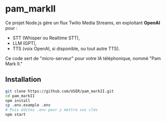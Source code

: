 # pam_markII

Ce projet Node.js gère un flux Twilio Media Streams, en exploitant **OpenAI** pour :
- STT (Whisper ou Realtime STT),
- LLM (GPT),
- TTS (voix OpenAI, si disponible, ou tout autre TTS).

Ce code sert de "micro-serveur" pour votre IA téléphonique, nommé "Pam Mark II."

## Installation

```bash
git clone https://github.com/USER/pam_markII.git
cd pam_markII
npm install
cp .env.example .env
# Puis éditez .env pour y mettre vos clés
npm start
